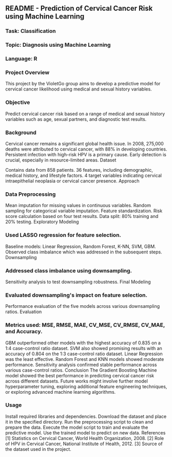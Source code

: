 ## README - Prediction of Cervical Cancer Risk using Machine Learning

### Task: Classification
### Topic: Diagnosis using Machine Learning
### Language: R

### Project Overview
This project by the VioletGo group aims to develop a predictive model for cervical cancer likelihood using medical and sexual history variables.

### Objective
Predict cervical cancer risk based on a range of medical and sexual history variables such as age, sexual partners, and diagnostic test results.

### Background

Cervical cancer remains a significant global health issue.
In 2008, 275,000 deaths were attributed to cervical cancer, with 88% in developing countries.
Persistent infection with high-risk HPV is a primary cause.
Early detection is crucial, especially in resource-limited areas.
Dataset

Contains data from 858 patients.
36 features, including demographic, medical history, and lifestyle factors.
4 target variables indicating cervical intraepithelial neoplasia or cervical cancer presence.
Approach

### Data Preprocessing

Mean imputation for missing values in continuous variables.
Random sampling for categorical variable imputation.
Feature standardization.
Risk score calculation based on four test results.
Data split: 80% training and 20% testing.
Exploratory Modeling

### Used LASSO regression for feature selection.
Baseline models: Linear Regression, Random Forest, K-NN, SVM, GBM.
Observed class imbalance which was addressed in the subsequent steps.
Downsampling

### Addressed class imbalance using downsampling.
Sensitivity analysis to test downsampling robustness.
Final Modeling

### Evaluated downsampling's impact on feature selection.
Performance evaluation of the five models across various downsampling ratios.
Evaluation

### Metrics used: MSE, RMSE, MAE, CV_MSE, CV_RMSE, CV_MAE, and Accuracy.
GBM outperformed other models with the highest accuracy of 0.835 on a 1:4 case-control ratio dataset.
SVM also showed promising results with an accuracy of 0.804 on the 1:3 case-control ratio dataset.
Linear Regression was the least effective.
Random Forest and KNN models showed moderate performance.
Sensitivity analysis confirmed stable performance across various case-control ratios.
Conclusion
The Gradient Boosting Machine model showed the best performance in predicting cervical cancer risk across different datasets. Future works might involve further model hyperparameter tuning, exploring additional feature engineering techniques, or exploring advanced machine learning algorithms.

### Usage

Install required libraries and dependencies.
Download the dataset and place it in the specified directory.
Run the preprocessing script to clean and prepare the data.
Execute the model script to train and evaluate the predictive model.
Use the trained model to predict on new data.
References
[1] Statistics on Cervical Cancer, World Health Organization, 2008.
[2] Role of HPV in Cervical Cancer, National Institute of Health, 2012.
[3] Source of the dataset used in the project.
